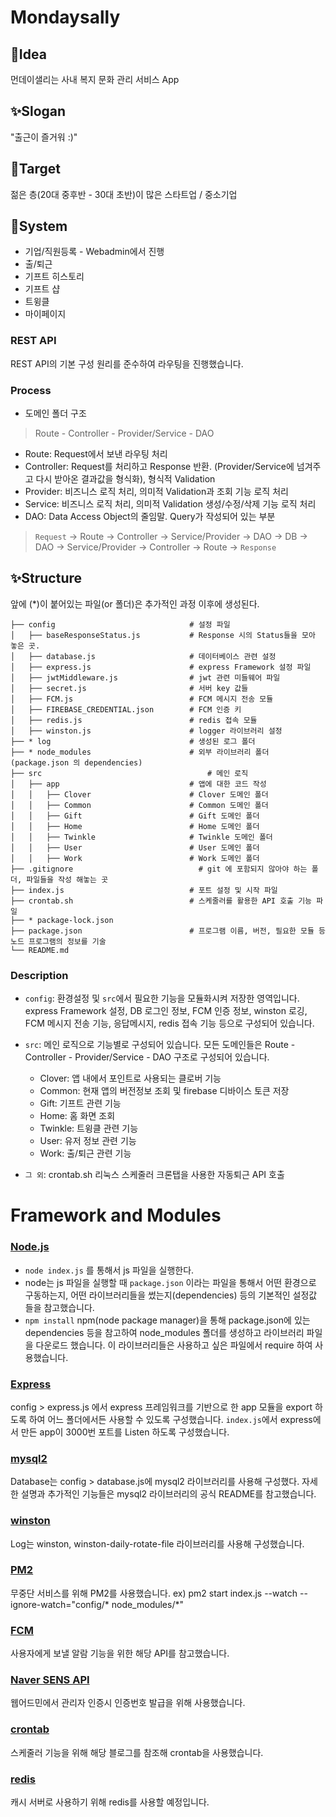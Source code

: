 # Mondaysally

## 💭Idea
먼데이샐리는 사내 복지 문화 관리 서비스 App

## ✨Slogan
"출근이 즐거워 :)"

## 🎯Target
젊은 층(20대 중후반 - 30대 초반)이 많은 스타트업 / 중소기업

## 🌟System
* 기업/직원등록 - Webadmin에서 진행
* 출/퇴근
* 기프트 히스토리
* 기프트 샵
* 트윙클
* 마이페이지

### REST API
REST API의 기본 구성 원리를 준수하여 라우팅을 진행했습니다.

### Process
- 도메인 폴더 구조
> Route - Controller - Provider/Service - DAO

- Route: Request에서 보낸 라우팅 처리
- Controller: Request를 처리하고 Response 반환. (Provider/Service에 넘겨주고 다시 받아온 결과값을 형식화), 형식적 Validation
- Provider: 비즈니스 로직 처리, 의미적 Validation과 조회 기능 로직 처리
- Service: 비즈니스 로직 처리, 의미적 Validation 생성/수정/삭제 기능 로직 처리
- DAO: Data Access Object의 줄임말. Query가 작성되어 있는 부분 

> `Request` -> Route -> Controller -> Service/Provider -> DAO -> DB -> DAO -> Service/Provider -> Controller -> Route -> `Response`

## ✨Structure
앞에 (*)이 붙어있는 파일(or 폴더)은 추가적인 과정 이후에 생성된다.
```
├── config                              # 설정 파일
│   ├── baseResponseStatus.js           # Response 시의 Status들을 모아 놓은 곳. 
│   ├── database.js                     # 데이터베이스 관련 설정
│   ├── express.js                      # express Framework 설정 파일
│   ├── jwtMiddleware.js                # jwt 관련 미들웨어 파일
│   ├── secret.js                       # 서버 key 값들 
│   ├── FCM.js                          # FCM 메시지 전송 모듈
│   ├── FIREBASE_CREDENTIAL.json        # FCM 인증 키 
│   ├── redis.js                        # redis 접속 모듈
│   ├── winston.js                      # logger 라이브러리 설정
├── * log                               # 생성된 로그 폴더
├── * node_modules                    	# 외부 라이브러리 폴더 (package.json 의 dependencies)
├── src                     		        # 메인 로직
│   ├── app                             # 앱에 대한 코드 작성
│ 	│   ├── Clover                      # Clover 도메인 폴더
│ 	│   ├── Common                      # Common 도메인 폴더
│ 	│   ├── Gift                        # Gift 도메인 폴더
│ 	│   ├── Home                        # Home 도메인 폴더
│ 	│   ├── Twinkle                     # Twinkle 도메인 폴더
│ 	│   ├── User                        # User 도메인 폴더
│ 	│   ├── Work                        # Work 도메인 폴더
├── .gitignore                     		  # git 에 포함되지 않아야 하는 폴더, 파일들을 작성 해놓는 곳
├── index.js                            # 포트 설정 및 시작 파일    
├── crontab.sh                          # 스케줄러를 활용한 API 호출 기능 파일
├── * package-lock.json              	 
├── package.json                        # 프로그램 이름, 버전, 필요한 모듈 등 노드 프로그램의 정보를 기술
└── README.md
```

### Description
- `config`: 환경설정 및 `src`에서 필요한 기능을 모듈화시켜 저장한 영역입니다. express Framework 설정, DB 로그인 정보, FCM 인증 정보, winston 로깅, FCM 메시지 전송 기능, 응답메시지, redis 접속 기능 등으로 구성되어 있습니다. 

- `src`: 메인 로직으로 기능별로 구성되어 있습니다. 모든 도메인들은 Route - Controller - Provider/Service - DAO 구조로 구성되어 있습니다.
   * Clover: 앱 내에서 포인트로 사용되는 클로버 기능
   * Common: 현재 앱의 버전정보 조회 및 firebase 디바이스 토큰 저장
   * Gift: 기프트 관련 기능
   * Home: 홈 화면 조회
   * Twinkle: 트윙클 관련 기능
   * User: 유저 정보 관련 기능
   * Work: 출/퇴근 관련 기능

- `그 외`: crontab.sh 리눅스 스케줄러 크론탭을 사용한 자동퇴근 API 호출

# Framework and Modules
### [Node.js](https://nodejs.org/ko/)
-  `node index.js` 를 통해서 js 파일을 실행한다.
-  node는 js 파일을 실행할 때 `package.json` 이라는 파일을 통해서 어떤 환경으로 구동하는지, 어떤 라이브러리들을 썼는지(dependencies) 등의 기본적인 설정값 들을 참고했습니다.
- `npm install` npm(node package manager)을 통해 package.json에 있는 dependencies 등을 참고하여 node_modules 폴더를 생성하고 라이브러리 파일을 다운로드 했습니다. 이 라이브러리들은 사용하고 싶은 파일에서 require 하여 사용했습니다.

### [Express](https://expressjs.com/ko/)
config > express.js 에서 express 프레임워크를 기반으로 한 app 모듈을 export 하도록 하여 어느 폴더에서든 사용할 수 있도록 구성했습니다.
`index.js`에서 express에서 만든 app이 3000번 포트를 Listen 하도록 구성했습니다.

### [mysql2](https://www.npmjs.com/package/mysql2)
Database는 config > database.js에 mysql2 라이브러리를 사용해 구성했다. 자세한 설명과 추가적인 기능들은 mysql2 라이브러리의 공식 README를 참고했습니다.

### [winston](https://www.npmjs.com/package/winston)
Log는 winston, winston-daily-rotate-file 라이브러리를 사용해 구성했습니다.

### [PM2](https://pm2.keymetrics.io/)
무중단 서비스를 위해 PM2를 사용했습니다. ex) pm2 start index.js --watch --ignore-watch="config/* node_modules/*"

### [FCM](https://firebase.google.com/docs/cloud-messaging)
사용자에게 보낼 알람 기능을 위한 해당 API를 참고했습니다.

### [Naver SENS API](https://ncloud.com)
웹어드민에서 관리자 인증시 인증번호 발급을 위해 사용했습니다.

### [crontab](https://jdm.kr/blog/2)
스케줄러 기능을 위해 해당 블로그를 참조해 crontab을 사용했습니다.

### [redis](https://redis.io/)
캐시 서버로 사용하기 위해 redis를 사용할 예정입니다.

